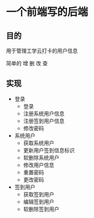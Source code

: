 # 一个前端写的后端

## 目的

用于管理工学云打卡的用户信息

简单的 增 删 改 查

## 实现
- 登录 
  - 登录
  - 注册系统用户信息
  - 注册签到用户信息
  - 修改密码
- 系统用户
  - 获取系统用户 
  - 更新用户签到信息标识
  - 软删除系统用户
  - 修改用户信息
  - 重置密码
  - 更改密码
- 签到用户
  - 获取签到用户
  - 编辑签到用户
  - 软删除签到用户
